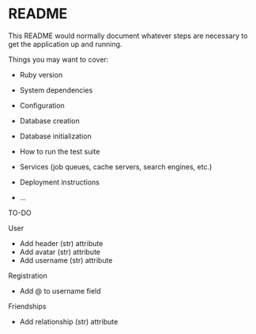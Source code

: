 # README

This README would normally document whatever steps are necessary to get the
application up and running.

Things you may want to cover:

* Ruby version

* System dependencies

* Configuration

* Database creation

* Database initialization

* How to run the test suite

* Services (job queues, cache servers, search engines, etc.)

* Deployment instructions

* ...

TO-DO

User
  * Add header (str) attribute
  * Add avatar (str) attribute
  * Add username (str) attribute

Registration
  * Add @ to username field

Friendships
  * Add relationship (str) attribute
